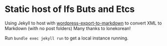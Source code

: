 # Static host of Ifs Buts and Etcs

Using Jekyll to host with [wordpress-export-to-markdown](https://github.com/lonekorean/wordpress-export-to-markdown) to convert XML to Markdown (with no post folders)
Many thanks to lonekorean!

Run `bundle exec jekyll run` to get a local instance running.